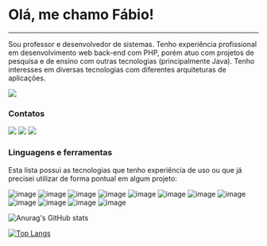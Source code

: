 <p align='center'>

# Olá, me chamo Fábio!
___

Sou professor e desenvolvedor de sistemas. Tenho experiência profissional em desenvolvimento web back-end com PHP, porém atuo com projetos de pesquisa e de ensino com outras tecnologias (principalmente Java). Tenho interesses em diversas tecnologias com diferentes arquiteturas de aplicações.

![](https://komarev.com/ghpvc/?username=fabiosperotto&color=blue)



### Contatos


<a href="https://twitter.com/fabio_sperotto" target="_blank"><img src="https://img.shields.io/badge/Twitter-1DA1F2?style=for-the-badge&logo=twitter&logoColor=white"></a> <a href="https://www.linkedin.com/in/fabiosperotto/" target="_blank"><img src="https://img.shields.io/badge/LinkedIn-0077B5?style=for-the-badge&logo=linkedin&logoColor=white"></a> <a href="https://www.instagram.com/fabio.sperotto/" target="_blank"><img src="https://img.shields.io/badge/Instagram-E4405F?style=for-the-badge&logo=instagram&logoColor=white"></a>



### Linguagens e ferramentas

Esta lista possui as tecnologias que tenho experiência de uso ou que já precisei utilizar de forma pontual em algum projeto:

![image](https://img.shields.io/badge/JavaScript-323330?style=for-the-badge&logo=javascript&logoColor=F7DF1E) ![image](https://img.shields.io/badge/PHP-777BB4?style=for-the-badge&logo=php&logoColor=white) ![image](https://img.shields.io/badge/C-00599C?style=for-the-badge&logo=c&logoColor=white) ![image](https://img.shields.io/badge/Java-ED8B00?style=for-the-badge&logo=java&logoColor=white) ![image](https://img.shields.io/badge/Markdown-000000?style=for-the-badge&logo=markdown&logoColor=white) ![image](https://img.shields.io/badge/Bootstrap-563D7C?style=for-the-badge&logo=bootstrap&logoColor=white) ![image](https://img.shields.io/badge/jQuery-0769AD?style=for-the-badge&logo=jquery&logoColor=white) ![image](https://img.shields.io/badge/Laravel-FF2D20?style=for-the-badge&logo=laravel&logoColor=white) ![image](https://img.shields.io/badge/Lumen-E74430?style=for-the-badge&logo=Lumen&logoColor=white) ![image](https://img.shields.io/badge/MySQL-00000F?style=for-the-badge&logo=mysql&logoColor=white) ![image](https://img.shields.io/badge/MongoDB-4EA94B?style=for-the-badge&logo=mongodb&logoColor=white) ![image](https://img.shields.io/badge/Heroku-430098?style=for-the-badge&logo=heroku&logoColor=white)


![Anurag's GitHub stats](https://github-readme-stats.vercel.app/api?username=fabiosperotto&theme=graywhite&count_private=true&hide=contribs)

[![Top Langs](https://github-readme-stats.vercel.app/api/top-langs/?username=fabiosperotto&layout=compact&hide=html,css,JavaScript,Batchfile,ApacheConf)](https://github.com/fabiosperotto)


</p>
